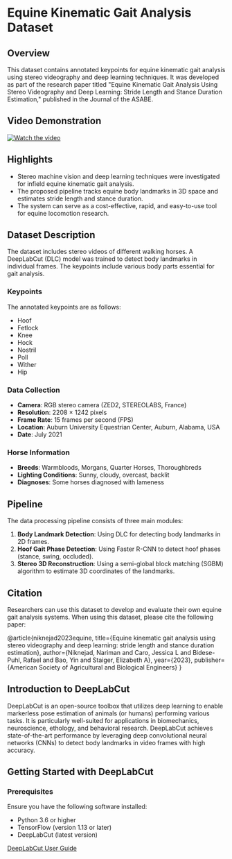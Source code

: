 # Equine Kinematic Gait Analysis Dataset

## Overview
This dataset contains annotated keypoints for equine kinematic gait analysis using stereo videography and deep learning techniques. It was developed as part of the research paper titled "Equine Kinematic Gait Analysis Using Stereo Videography and Deep Learning: Stride Length and Stance Duration Estimation," published in the Journal of the ASABE.

## Video Demonstration

[![Watch the video](https://img.youtube.com/vi/YixcEN6iN8o/0.jpg)](https://youtu.be/YixcEN6iN8o)

## Highlights
- Stereo machine vision and deep learning techniques were investigated for infield equine kinematic gait analysis.
- The proposed pipeline tracks equine body landmarks in 3D space and estimates stride length and stance duration.
- The system can serve as a cost-effective, rapid, and easy-to-use tool for equine locomotion research.

## Dataset Description
The dataset includes stereo videos of different walking horses. A DeepLabCut (DLC) model was trained to detect body landmarks in individual frames. The keypoints include various body parts essential for gait analysis.

### Keypoints
The annotated keypoints are as follows:
- Hoof
- Fetlock
- Knee
- Hock
- Nostril
- Poll
- Wither
- Hip

### Data Collection
- **Camera**: RGB stereo camera (ZED2, STEREOLABS, France)
- **Resolution**: 2208 × 1242 pixels
- **Frame Rate**: 15 frames per second (FPS)
- **Location**: Auburn University Equestrian Center, Auburn, Alabama, USA
- **Date**: July 2021

### Horse Information
- **Breeds**: Warmbloods, Morgans, Quarter Horses, Thoroughbreds
- **Lighting Conditions**: Sunny, cloudy, overcast, backlit
- **Diagnoses**: Some horses diagnosed with lameness

## Pipeline
The data processing pipeline consists of three main modules:
1. **Body Landmark Detection**: Using DLC for detecting body landmarks in 2D frames.
2. **Hoof Gait Phase Detection**: Using Faster R-CNN to detect hoof phases (stance, swing, occluded).
3. **Stereo 3D Reconstruction**: Using a semi-global block matching (SGBM) algorithm to estimate 3D coordinates of the landmarks.

## Citation
Researchers can use this dataset to develop and evaluate their own equine gait analysis systems. When using this dataset, please cite the following paper:

@article{niknejad2023equine,
  title={Equine kinematic gait analysis using stereo videography and deep learning: stride length and stance duration estimation},
  author={Niknejad, Nariman and Caro, Jessica L and Bidese-Puhl, Rafael and Bao, Yin and Staiger, Elizabeth A},
  year={2023},
  publisher={American Society of Agricultural and Biological Engineers}
}


## Introduction to DeepLabCut

DeepLabCut is an open-source toolbox that utilizes deep learning to enable markerless pose estimation of animals (or humans) performing various tasks. It is particularly well-suited for applications in biomechanics, neuroscience, ethology, and behavioral research. DeepLabCut achieves state-of-the-art performance by leveraging deep convolutional neural networks (CNNs) to detect body landmarks in video frames with high accuracy.

## Getting Started with DeepLabCut

### Prerequisites

Ensure you have the following software installed:
- Python 3.6 or higher
- TensorFlow (version 1.13 or later)
- DeepLabCut (latest version)
  
[DeepLabCut User Guide](https://deeplabcut.github.io/DeepLabCut/docs/standardDeepLabCut_UserGuide.html)


